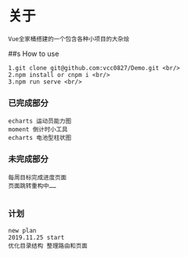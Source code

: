 # 关于

    Vue全家桶搭建的一个包含各种小项目的大杂烩

##s How to use

    1.git clone git@github.com:vcc0827/Demo.git <br/>
    2.npm install or cnpm i <br/>
    3.npm run serve <br/>

### 已完成部分

    echarts 运动员能力图
    moment 倒计时小工具
    echarts 电池型柱状图
### 未完成部分
    每周目标完成进度页面
    页面跳转重构中……
    
<img :src="./assets/graphical.png">

### 计划
    new plan 
    2019.11.25 start
    优化目录结构 整理路由和页面 
